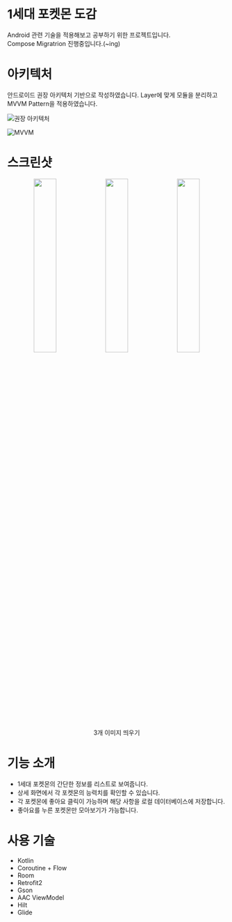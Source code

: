 # 1세대 포켓몬 도감

Android 관련 기술을 적용해보고 공부하기 위한 프로젝트입니다.  
Compose Migratrion 진행중입니다.(~ing)

# 아키텍처

안드로이드 권장 아키텍처 기반으로 작성하였습니다.
Layer에 맞게 모듈을 분리하고 MVVM Pattern을 적용하였습니다.

![권장 아키텍처](https://github.com/user-attachments/assets/22737d5b-5d3c-4c97-afab-c630904b884f)


![MVVM](https://github.com/user-attachments/assets/7395af0b-90c8-44a9-8100-1832d3cbdcd8)

# 스크린샷

<p align="center">  <img src="https://github.com/user-attachments/assets/98266cc2-1d67-4b88-8a79-0e85e81b40a0" align="center" width="32%">  
  <img src="https://github.com/user-attachments/assets/8f5d3552-f9e0-4da9-bcd0-958e2fb6e450" align="center" width="32%">  
  <img src="https://github.com/user-attachments/assets/89886465-bf33-4123-a1c9-df4607c655d8" align="center" width="32%">  
  <figcaption align="center">3개 이미지 띄우기</figcaption>
</p>


# 기능 소개

* 1세대 포켓몬의 간단한 정보를 리스트로 보여줍니다.
* 상세 화면에서 각 포켓몬의 능력치를 확인할 수 있습니다.
* 각 포켓몬에 좋아요 클릭이 가능하며 해당 사항을 로컬 데이터베이스에 저장합니다.
* 좋아요를 누른 포켓몬만 모아보기가 가능합니다.

# 사용 기술

* Kotlin
* Coroutine + Flow
* Room
* Retrofit2
* Gson
* AAC ViewModel
* Hilt
* Glide
